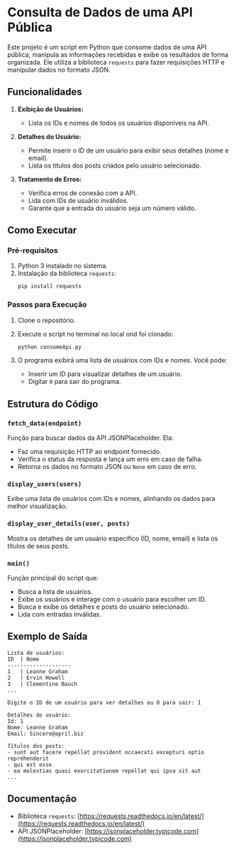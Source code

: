 # Consulta de Dados de uma API Pública

Este projeto é um script em Python que consome dados de uma API pública, manipula as informações recebidas e exibe os resultados de forma organizada. Ele utiliza a biblioteca `requests` para fazer requisições HTTP e manipular dados no formato JSON.

## Funcionalidades

1. **Exibição de Usuários:**
   - Lista os IDs e nomes de todos os usuários disponíveis na API.

2. **Detalhes do Usuário:**
   - Permite inserir o ID de um usuário para exibir seus detalhes (nome e email).
   - Lista os títulos dos posts criados pelo usuário selecionado.

3. **Tratamento de Erros:**
   - Verifica erros de conexão com a API.
   - Lida com IDs de usuário inválidos.
   - Garante que a entrada do usuário seja um número válido.

## Como Executar

### Pré-requisitos

1. Python 3 instalado no sistema.
2. Instalação da biblioteca `requests`:
   ```bash
   pip install requests
   ```

### Passos para Execução

1. Clone o repositório.
2. Execute o script no terminal no local ond foi clonado:
   ```bash
   python consomeApi.py
   ```

3. O programa exibirá uma lista de usuários com IDs e nomes. Você pode:
   - Inserir um ID para visualizar detalhes de um usuário.
   - Digitar `0` para sair do programa.

## Estrutura do Código

### `fetch_data(endpoint)`
Função para buscar dados da API JSONPlaceholder. Ela:
- Faz uma requisição HTTP ao endpoint fornecido.
- Verifica o status da resposta e lança um erro em caso de falha.
- Retorna os dados no formato JSON ou `None` em caso de erro.

### `display_users(users)`
Exibe uma lista de usuários com IDs e nomes, alinhando os dados para melhor visualização.

### `display_user_details(user, posts)`
Mostra os detalhes de um usuário específico (ID, nome, email) e lista os títulos de seus posts.

### `main()`
Função principal do script que:
- Busca a lista de usuários.
- Exibe os usuários e interage com o usuário para escolher um ID.
- Busca e exibe os detalhes e posts do usuário selecionado.
- Lida com entradas inválidas.
## Exemplo de Saída

```
Lista de usuários:
ID  | Nome
--------------------
1   | Leanne Graham
2   | Ervin Howell
3   | Clementine Bauch
...

Digite o ID de um usuário para ver detalhes ou 0 para sair: 1

Detalhes do usuário:
Id: 1
Nome: Leanne Graham
Email: Sincere@april.biz

Títulos dos posts:
- sunt aut facere repellat provident occaecati excepturi optio reprehenderit
- qui est esse
- ea molestias quasi exercitationem repellat qui ipsa sit aut
...
```

## Documentação

- Biblioteca `requests`: [https://requests.readthedocs.io/en/latest/](https://requests.readthedocs.io/en/latest/)
- API JSONPlaceholder: [https://jsonplaceholder.typicode.com](https://jsonplaceholder.typicode.com)
